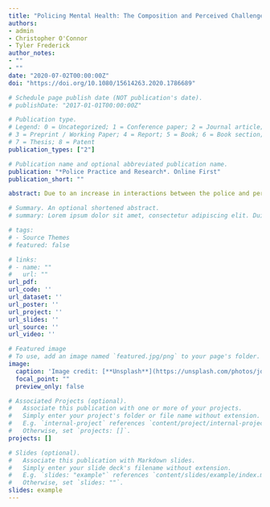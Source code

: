 ```yaml
---
title: "Policing Mental Health: The Composition and Perceived Challenges of Co-Response Teams and Crisis Intervention Teams in the Canadian Context"
authors:
- admin
- Christopher O'Connor
- Tyler Frederick
author_notes:
- ""
- ""
date: "2020-07-02T00:00:00Z"
doi: "https://doi.org/10.1080/15614263.2020.1786689"

# Schedule page publish date (NOT publication's date).
# publishDate: "2017-01-01T00:00:00Z"

# Publication type.
# Legend: 0 = Uncategorized; 1 = Conference paper; 2 = Journal article;
# 3 = Preprint / Working Paper; 4 = Report; 5 = Book; 6 = Book section;
# 7 = Thesis; 8 = Patent
publication_types: ["2"]

# Publication name and optional abbreviated publication name.
publication: "*Police Practice and Research*. Online First"
publication_short: ""

abstract: Due to an increase in interactions between the police and persons with perceived mental illness (PwPMI), police services have begun deploying specialized crisis responses to more adequately address these calls. One such response is a Crisis Intervention Team (CIT) that is comprised of frontline officers who are specially trained on mental health; another is a Co-Response Team (CRT) where an officer is paired with a mental health practitioner. With police services presumably shifting scarce resources to deploy these responses, it is paramount to understand the challenges they may endure. With little Canadian research on these responses to-date, the purpose of this paper is to document which Canadian police services deploy these responses and how their composition varies by jurisdiction, as well as their perceived challenges. Through a mixed methodological approach, the results indicate that most of the participating services deploy varying compositions of a CIT and/or CRT, but are perceived to endure a variety of challenges which may impede the overall success of these responses. A call for future research is made which may assist Canadian police services in addressing some of the identified challenges.

# Summary. An optional shortened abstract.
# summary: Lorem ipsum dolor sit amet, consectetur adipiscing elit. Duis posuere tellus ac convallis placerat. Proin tincidunt magna sed ex sollicitudin condimentum.

# tags:
# - Source Themes
# featured: false

# links:
# - name: ""
#   url: ""
url_pdf: 
url_code: ''
url_dataset: ''
url_poster: ''
url_project: ''
url_slides: ''
url_source: ''
url_video: ''

# Featured image
# To use, add an image named `featured.jpg/png` to your page's folder. 
image:
  caption: 'Image credit: [**Unsplash**](https://unsplash.com/photos/jdD8gXaTZsc)'
  focal_point: ""
  preview_only: false

# Associated Projects (optional).
#   Associate this publication with one or more of your projects.
#   Simply enter your project's folder or file name without extension.
#   E.g. `internal-project` references `content/project/internal-project/index.md`.
#   Otherwise, set `projects: []`.
projects: []

# Slides (optional).
#   Associate this publication with Markdown slides.
#   Simply enter your slide deck's filename without extension.
#   E.g. `slides: "example"` references `content/slides/example/index.md`.
#   Otherwise, set `slides: ""`.
slides: example
---
```


